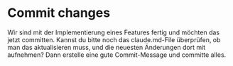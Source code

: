 # Commit changes

Wir sind mit der Implementierung eines Features fertig und möchten das jetzt committen. Kannst du bitte noch das claude.md-File überprüfen, ob man das aktualisieren muss, und die neuesten Änderungen dort mit aufnehmen? Dann erstelle eine gute Commit-Message und committe alles. 